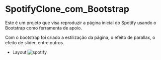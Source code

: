 # SpotifyClone_com_Bootstrap
Este é um projeto que visa reproduzir a página inicial do Spotify usando o Bootstrap como ferramenta de apoio.

Com o bootstrap foi criado a estilização da página, o efeito de parallax, o efeito de slider, entre outros.

- Layout 
![spotify](https://user-images.githubusercontent.com/101514539/189456245-65776886-5981-4a3c-969c-2fa733be885a.png)